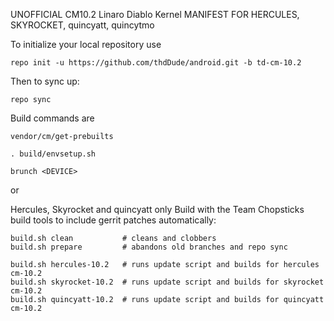UNOFFICIAL CM10.2 Linaro Diablo Kernel MANIFEST FOR HERCULES, SKYROCKET, quincyatt, quincytmo

To initialize your local repository use

    repo init -u https://github.com/thdDude/android.git -b td-cm-10.2
    

Then to sync up:

    repo sync


Build commands are
   
    vendor/cm/get-prebuilts
    
    . build/envsetup.sh
    
    brunch <DEVICE> 


or 

Hercules, Skyrocket and quincyatt only
Build with the Team Chopsticks build tools to include gerrit patches automatically:

```
build.sh clean           # cleans and clobbers
build.sh prepare         # abandons old branches and repo sync

build.sh hercules-10.2   # runs update script and builds for hercules cm-10.2
build.sh skyrocket-10.2  # runs update script and builds for skyrocket cm-10.2
build.sh quincyatt-10.2  # runs update script and builds for quincyatt cm-10.2
